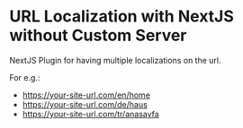 # URL Localization with NextJS without Custom Server

NextJS Plugin for having multiple localizations on the url.

For e.g.:

- https://your-site-url.com/en/home
- https://your-site-url.com/de/haus
- https://your-site-url.com/tr/anasayfa
